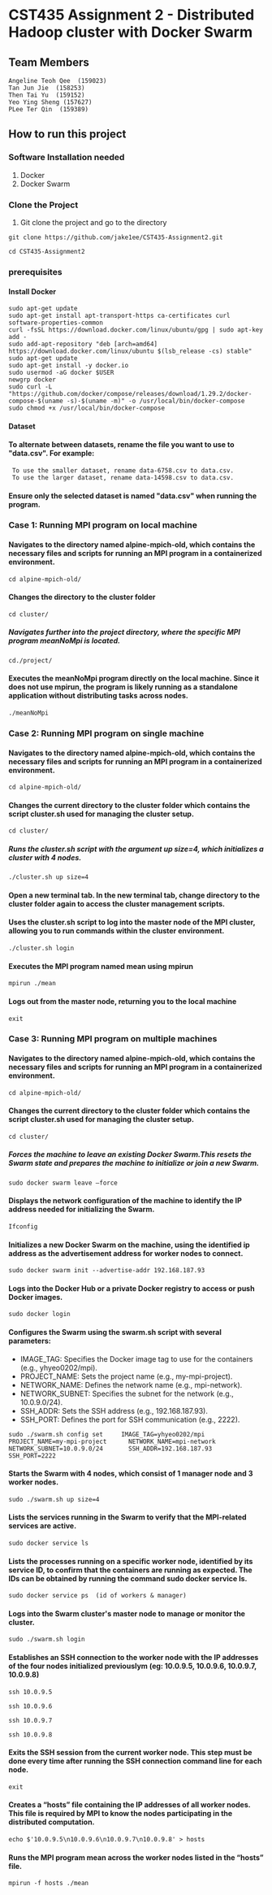 # CST435 Assignment 2 - Distributed Hadoop cluster with Docker Swarm

## Team Members

```
Angeline Teoh Qee  (159023)
Tan Jun Jie  (158253)
Then Tai Yu  (159152)
Yeo Ying Sheng (157627)
PLee Ter Qin  (159389)
```

## How to run this project

### Software Installation needed

1. Docker
2. Docker Swarm

### Clone the Project

1. Git clone the project and go to the directory

```
git clone https://github.com/jake1ee/CST435-Assignment2.git

cd CST435-Assignment2
```

### prerequisites

#### Install Docker

```
sudo apt-get update
sudo apt-get install apt-transport-https ca-certificates curl software-properties-common
curl -fsSL https://download.docker.com/linux/ubuntu/gpg | sudo apt-key add -
sudo add-apt-repository "deb [arch=amd64] https://download.docker.com/linux/ubuntu $(lsb_release -cs) stable"
sudo apt-get update
sudo apt-get install -y docker.io
sudo usermod -aG docker $USER
newgrp docker
sudo curl -L "https://github.com/docker/compose/releases/download/1.29.2/docker-compose-$(uname -s)-$(uname -m)" -o /usr/local/bin/docker-compose
sudo chmod +x /usr/local/bin/docker-compose
```

#### Dataset

#### To alternate between datasets, rename the file you want to use to "data.csv". For example:

```
 To use the smaller dataset, rename data-6758.csv to data.csv.
 To use the larger dataset, rename data-14598.csv to data.csv.
```

#### Ensure only the selected dataset is named "data.csv" when running the program.

### Case 1: Running MPI program on local machine

#### Navigates to the directory named alpine-mpich-old, which contains the necessary files and scripts for running an MPI program in a containerized environment. 

```
cd alpine-mpich-old/ 
```

#### Changes the directory to the cluster folder 

```
cd cluster/ 
```

##### Navigates further into the project directory, where the specific MPI program meanNoMpi is located. 

```
cd./project/ 
```
#### Executes the meanNoMpi program directly on the local machine. Since it does not use mpirun, the program is likely running as a standalone application without distributing tasks across nodes. 
```
./meanNoMpi 
```
### Case 2: Running MPI program on single machine 

#### Navigates to the directory named alpine-mpich-old, which contains the necessary files and scripts for running an MPI program in a containerized environment. 

```
cd alpine-mpich-old/ 
```

#### Changes the current directory to the cluster folder which contains the script cluster.sh used for managing the cluster setup. 

```
cd cluster/ 
```

##### Runs the cluster.sh script with the argument up size=4, which initializes a cluster with 4 nodes. 

```
./cluster.sh up size=4 
```

#### Open a new terminal tab. In the new terminal tab, change directory to the cluster folder again to access the cluster management scripts.  
#### Uses the cluster.sh script to log into the master node of the MPI cluster, allowing you to run commands within the cluster environment.  

```
./cluster.sh login 
```

#### Executes the MPI program named mean using mpirun 

```
mpirun ./mean 
```

#### Logs out from the master node, returning you to the local machine 

```
exit 
```

### Case 3: Running MPI program on multiple machines 

#### Navigates to the directory named alpine-mpich-old, which contains the necessary files and scripts for running an MPI program in a containerized environment. 

```
cd alpine-mpich-old/ 
```

#### Changes the current directory to the cluster folder which contains the script cluster.sh used for managing the cluster setup. 

```
cd cluster/ 
```

##### Forces the machine to leave an existing Docker Swarm.This resets the Swarm state and prepares the machine to initialize or join a new Swarm. 

```
sudo docker swarm leave –force 
```

#### Displays the network configuration of the machine to identify the IP address needed for initializing the Swarm. 

```
Ifconfig 
```

#### Initializes a new Docker Swarm on the machine, using the identified ip address as the advertisement address for worker nodes to connect.  

```
sudo docker swarm init --advertise-addr 192.168.187.93 
```

#### Logs into the Docker Hub or a private Docker registry to access or push Docker images. 

```
sudo docker login 
```

#### Configures the Swarm using the swarm.sh script with several parameters: 
* IMAGE_TAG: Specifies the Docker image tag to use for the containers (e.g., yhyeo0202/mpi). 
* PROJECT_NAME: Sets the project name (e.g., my-mpi-project). 
* NETWORK_NAME: Defines the network name (e.g., mpi-network). 
* NETWORK_SUBNET: Specifies the subnet for the network (e.g., 10.0.9.0/24). 
* SSH_ADDR: Sets the SSH address (e.g., 192.168.187.93). 
* SSH_PORT: Defines the port for SSH communication (e.g., 2222). 

```
sudo ./swarm.sh config set     IMAGE_TAG=yhyeo0202/mpi          PROJECT_NAME=my-mpi-project      NETWORK_NAME=mpi-network         NETWORK_SUBNET=10.0.9.0/24       SSH_ADDR=192.168.187.93           SSH_PORT=2222 
```

#### Starts the Swarm with 4 nodes, which consist of 1 manager node and 3 worker nodes.  

```
sudo ./swarm.sh up size=4 
```

#### Lists the services running in the Swarm to verify that the MPI-related services are active. 

```
sudo docker service ls 
```

#### Lists the processes running on a specific worker node, identified by its service ID, to confirm that the containers are running as expected. The IDs can be obtained by running the command sudo docker service ls. 

```
sudo docker service ps  (id of workers & manager) 
```

#### Logs into the Swarm cluster's master node to manage or monitor the cluster. 

```
sudo ./swarm.sh login 
```

#### Establishes an SSH connection to the worker node with the IP addresses of the four nodes initialized previouslym (eg: 10.0.9.5, 10.0.9.6, 10.0.9.7, 10.0.9.8) 

```
ssh 10.0.9.5 

ssh 10.0.9.6 

ssh 10.0.9.7 

ssh 10.0.9.8 
```

#### Exits the SSH session from the current worker node. This step must be done every time after running the SSH connection command line for each node. 

```
exit
```

#### Creates a “hosts” file containing the IP addresses of all worker nodes. This file is required by MPI to know the nodes participating in the distributed computation. 

```
echo $'10.0.9.5\n10.0.9.6\n10.0.9.7\n10.0.9.8' > hosts 
```

#### Runs the MPI program mean across the worker nodes listed in the “hosts” file. 
```
mpirun -f hosts ./mean 
```

